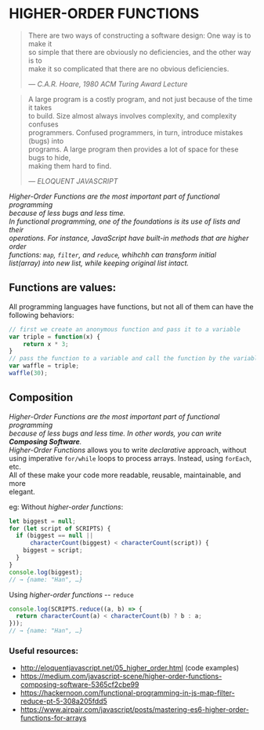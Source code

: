 # HIGHER-ORDER FUNCTIONS
> There are two ways of constructing a software design: One way is to make it  
> so simple that there are obviously no deficiencies, and the other way is to  
>  make it so complicated that there are no obvious deficiencies.
>
> &mdash; <cite>C.A.R. Hoare, 1980 ACM Turing Award Lecture</cite>

> A large program is a costly program, and not just because of the time it takes  
>  to build. Size almost always involves complexity, and complexity confuses  
> programmers. Confused programmers, in turn, introduce mistakes (bugs) into  
> programs. A large program then provides a lot of space for these bugs to hide,  
>  making them hard to find.
>
> &mdash; <cite>ELOQUENT JAVASCRIPT</cite>

*Higher-Order Functions are the most important part of functional programming   
because of less bugs and less time.*   
*In functional programming, one of the foundations is its use of lists and their  
 operations. For instance, JavaScript have built-in methods that are higher order  
  functions: `map`, `filter`, and `reduce`, whihchh can transform initial  
  list(array) into new list, while keeping original list intact.*   

## Functions are values:
All programming languages have functions, but not all of them can have the   
following behaviors: 
```javascript
// first we create an anonymous function and pass it to a variable 
var triple = function(x) { 
    return x * 3;
}
// pass the function to a variable and call the function by the variable with parenthesis 
var waffle = triple;
waffle(30);
```
## Composition
*Higher-Order Functions are the most important part of functional programming  
because of less bugs and less time. In other words, you can write   
**Composing Software**.*    
*Higher-Order Functions* allows you to write *declarative* approach, without  
using imperative `for/while` loops to process arrays. Instead, using `forEach`, etc.  
All of these make your code more readable, reusable, maintainable, and more  
elegant. 

eg: 
Without *higher-order functions*: 
```javascript
let biggest = null;
for (let script of SCRIPTS) {
  if (biggest == null ||
      characterCount(biggest) < characterCount(script)) {
    biggest = script;
  }
}
console.log(biggest);
// → {name: "Han", …}
```
Using *higher-order functions* -- `reduce`
```javascript
console.log(SCRIPTS.reduce((a, b) => {
  return characterCount(a) < characterCount(b) ? b : a;
}));
// → {name: "Han", …}
```



### Useful resources:
* http://eloquentjavascript.net/05_higher_order.html (code examples)
* https://medium.com/javascript-scene/higher-order-functions-composing-software-5365cf2cbe99
* https://hackernoon.com/functional-programming-in-js-map-filter-reduce-pt-5-308a205fdd5
* https://www.airpair.com/javascript/posts/mastering-es6-higher-order-functions-for-arrays

